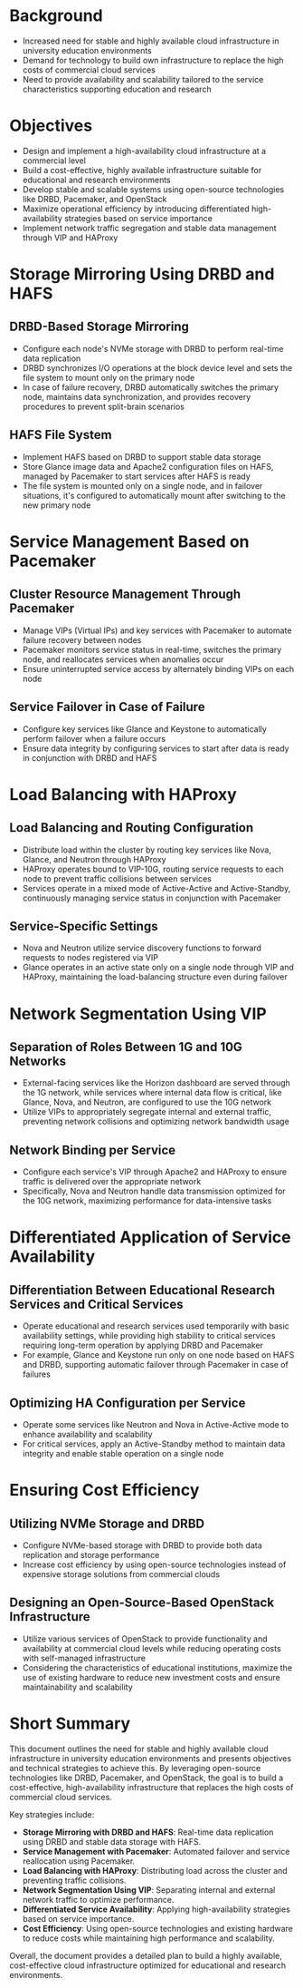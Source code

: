 # Background

- Increased need for stable and highly available cloud infrastructure in university education environments
- Demand for technology to build own infrastructure to replace the high costs of commercial cloud services
- Need to provide availability and scalability tailored to the service characteristics supporting education and research

# Objectives

- Design and implement a high-availability cloud infrastructure at a commercial level
- Build a cost-effective, highly available infrastructure suitable for educational and research environments
- Develop stable and scalable systems using open-source technologies like DRBD, Pacemaker, and OpenStack
- Maximize operational efficiency by introducing differentiated high-availability strategies based on service importance
- Implement network traffic segregation and stable data management through VIP and HAProxy

# Storage Mirroring Using DRBD and HAFS

## DRBD-Based Storage Mirroring

- Configure each node's NVMe storage with DRBD to perform real-time data replication
- DRBD synchronizes I/O operations at the block device level and sets the file system to mount only on the primary node
- In case of failure recovery, DRBD automatically switches the primary node, maintains data synchronization, and provides recovery procedures to prevent split-brain scenarios

## HAFS File System

- Implement HAFS based on DRBD to support stable data storage
- Store Glance image data and Apache2 configuration files on HAFS, managed by Pacemaker to start services after HAFS is ready
- The file system is mounted only on a single node, and in failover situations, it's configured to automatically mount after switching to the new primary node

# Service Management Based on Pacemaker

## Cluster Resource Management Through Pacemaker

- Manage VIPs (Virtual IPs) and key services with Pacemaker to automate failure recovery between nodes
- Pacemaker monitors service status in real-time, switches the primary node, and reallocates services when anomalies occur
- Ensure uninterrupted service access by alternately binding VIPs on each node

## Service Failover in Case of Failure

- Configure key services like Glance and Keystone to automatically perform failover when a failure occurs
- Ensure data integrity by configuring services to start after data is ready in conjunction with DRBD and HAFS

# Load Balancing with HAProxy

## Load Balancing and Routing Configuration

- Distribute load within the cluster by routing key services like Nova, Glance, and Neutron through HAProxy
- HAProxy operates bound to VIP-10G, routing service requests to each node to prevent traffic collisions between services
- Services operate in a mixed mode of Active-Active and Active-Standby, continuously managing service status in conjunction with Pacemaker

## Service-Specific Settings

- Nova and Neutron utilize service discovery functions to forward requests to nodes registered via VIP
- Glance operates in an active state only on a single node through VIP and HAProxy, maintaining the load-balancing structure even during failover

# Network Segmentation Using VIP

## Separation of Roles Between 1G and 10G Networks

- External-facing services like the Horizon dashboard are served through the 1G network, while services where internal data flow is critical, like Glance, Nova, and Neutron, are configured to use the 10G network
- Utilize VIPs to appropriately segregate internal and external traffic, preventing network collisions and optimizing network bandwidth usage

## Network Binding per Service

- Configure each service's VIP through Apache2 and HAProxy to ensure traffic is delivered over the appropriate network
- Specifically, Nova and Neutron handle data transmission optimized for the 10G network, maximizing performance for data-intensive tasks

# Differentiated Application of Service Availability

## Differentiation Between Educational Research Services and Critical Services

- Operate educational and research services used temporarily with basic availability settings, while providing high stability to critical services requiring long-term operation by applying DRBD and Pacemaker
- For example, Glance and Keystone run only on one node based on HAFS and DRBD, supporting automatic failover through Pacemaker in case of failures

## Optimizing HA Configuration per Service

- Operate some services like Neutron and Nova in Active-Active mode to enhance availability and scalability
- For critical services, apply an Active-Standby method to maintain data integrity and enable stable operation on a single node

# Ensuring Cost Efficiency

## Utilizing NVMe Storage and DRBD

- Configure NVMe-based storage with DRBD to provide both data replication and storage performance
- Increase cost efficiency by using open-source technologies instead of expensive storage solutions from commercial clouds

## Designing an Open-Source-Based OpenStack Infrastructure

- Utilize various services of OpenStack to provide functionality and availability at commercial cloud levels while reducing operating costs with self-managed infrastructure
- Considering the characteristics of educational institutions, maximize the use of existing hardware to reduce new investment costs and ensure maintainability and scalability

# Short Summary

This document outlines the need for stable and highly available cloud infrastructure in university education environments and presents objectives and technical strategies to achieve this. By leveraging open-source technologies like DRBD, Pacemaker, and OpenStack, the goal is to build a cost-effective, high-availability infrastructure that replaces the high costs of commercial cloud services.

Key strategies include:

- **Storage Mirroring with DRBD and HAFS**: Real-time data replication using DRBD and stable data storage with HAFS.
- **Service Management with Pacemaker**: Automated failover and service reallocation using Pacemaker.
- **Load Balancing with HAProxy**: Distributing load across the cluster and preventing traffic collisions.
- **Network Segmentation Using VIP**: Separating internal and external network traffic to optimize performance.
- **Differentiated Service Availability**: Applying high-availability strategies based on service importance.
- **Cost Efficiency**: Using open-source technologies and existing hardware to reduce costs while maintaining high performance and scalability.

Overall, the document provides a detailed plan to build a highly available, cost-effective cloud infrastructure optimized for educational and research environments.
